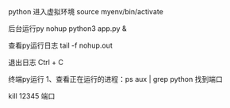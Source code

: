 python 进入虚拟环境  source myenv/bin/activate


后台运行py  nohup python3 app.py &



查看py运行日志  tail -f nohup.out


退出日志  Ctrl + C


终端py运行
1、查看正在运行的进程：ps aux | grep python
找到端口

  kill 12345 端口



